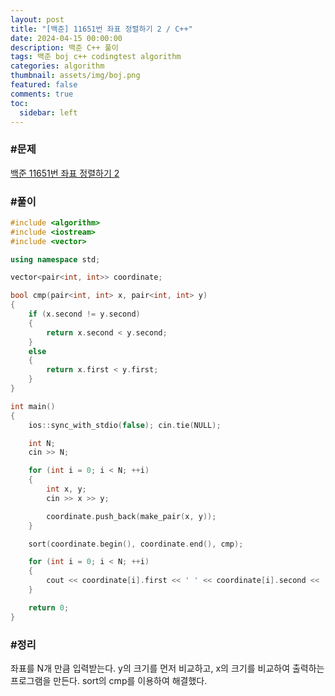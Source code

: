 ```yaml
---
layout: post
title: "[백준] 11651번 좌표 정렬하기 2 / C++"
date: 2024-04-15 00:00:00
description: 백준 C++ 풀이
tags: 백준 boj c++ codingtest algorithm
categories: algorithm
thumbnail: assets/img/boj.png
featured: false
comments: true
toc:
  sidebar: left
---
```


### #문제
[백준 11651번 좌표 정렬하기 2](https://www.acmicpc.net/problem/11651)

### #풀이
```c++
#include <algorithm>
#include <iostream>
#include <vector>

using namespace std;

vector<pair<int, int>> coordinate;

bool cmp(pair<int, int> x, pair<int, int> y)
{
	if (x.second != y.second)
	{
		return x.second < y.second;
	}
	else
	{
		return x.first < y.first;
	}
}

int main()
{
	ios::sync_with_stdio(false); cin.tie(NULL);

	int N;
	cin >> N;

	for (int i = 0; i < N; ++i)
	{
		int x, y;
		cin >> x >> y;

		coordinate.push_back(make_pair(x, y));
	}

	sort(coordinate.begin(), coordinate.end(), cmp);

	for (int i = 0; i < N; ++i)
	{
		cout << coordinate[i].first << ' ' << coordinate[i].second << '\n';
	}

	return 0;
}
```

### #정리
좌표를 N개 만큼 입력받는다. y의 크기를 먼저 비교하고, x의 크기를 비교하여 출력하는 프로그램을 만든다. sort의 cmp를 이용하여 해결했다.